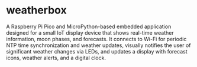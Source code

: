 # weatherbox

A Raspberry Pi Pico and MicroPython-based embedded application designed for a small IoT display device that shows real-time weather information, moon phases, and forecasts. It connects to Wi-Fi for periodic NTP time synchronization and weather updates, visually notifies the user of significant weather changes via LEDs, and updates a display with forecast icons, weather alerts, and a digital clock.
